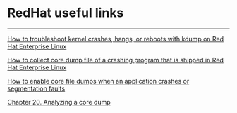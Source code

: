 # RedHat useful links
---

[How to troubleshoot kernel crashes, hangs, or reboots with kdump on Red Hat Enterprise Linux](https://access.redhat.com/solutions/6038)

[How to collect core dump file of a crashing program that is shipped in Red Hat Enterprise Linux](https://access.redhat.com/solutions/56021)

[How to enable core file dumps when an application crashes or segmentation faults](https://access.redhat.com/solutions/4896)

[Chapter 20. Analyzing a core dump](https://docs.redhat.com/en/documentation/red_hat_enterprise_linux/8/html/managing_monitoring_and_updating_the_kernel/analyzing-a-core-dump_managing-monitoring-and-updating-the-kernel#analyzing-a-core-dump_managing-monitoring-and-updating-the-kernel)
